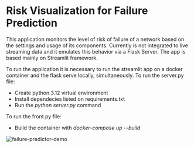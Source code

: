 # **Risk Visualization for Failure Prediction**

This application monitors the level of risk of failure of a network based on the settings and usage of its components. Currently is not integrated to live streaming data and it emulates this behavior via a Flask Server. The app is based mainly on Streamlit framework.

To run the application it is necessary to run the streamlit app on a docker container and the flask serve locally, simultaneously.
To run the server.py file:
  * Create python 3.12 virtual environment
  * Install dependecies listed on requirements.txt
  * Run the _python server.py_ command

To run the front.py file:
  * Build the container with _docker-compose up --build_

![failure-predictor-demo](https://github.com/user-attachments/assets/e17d1220-9835-4646-b0cc-c05a40203bff)

